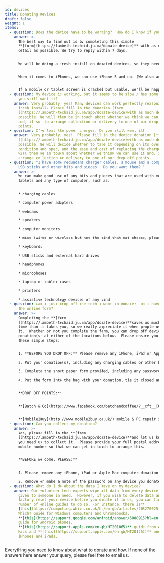 ```yaml
---
id: devices
title: Donating Devices
draft: false
weight: 1
items:
  - question: Does the device have to be working?  How do I know if you want it?
    answer: >-
      The best way to find out is by completing this simple
      **[form](https://lambeth-techaid.ju.ma/donate-device)** with as much
      detail as possible. We try to reply within 7 days.


      We will be doing a fresh install on donated devices, so they need to be able to start OK and run without too many problems when we receive them.  However, even computers which cannot be turned on often have useful parts we can use on other devices.


      When it comes to iPhones, we can use iPhone 5 and up. (We also accept iPhone 4 but distribute them for use only as basic mobiles for phoning and sending text messages.  This is because because they can no longer be properly updated, so are open to many vulnerabilities.) 


      If a mobile or tablet screen is cracked but usable, we'll be happy to consider it.  However, we cannot repair or replace smashed or damaged screens. Similarly, if a mobile or tablet cannot be turned on we will be unable to use it. However, charger cables and plugs, and computer power converters and leads in good condition are very helpful as many devices are donated without them.
  - question: My device is working, but it seems to be slow / has some problems. Do
      you still want it?
    answer: Very probably, yes! Many devices can work perfectly reasonably with a
      fresh install. Please fill in the donation [form
      ](https://lambeth-techaid.ju.ma/app/donate-device)with as much detail as
      possible. We will then be in touch about whether we think we can use it
      and, if so, to arrange collection or delivery to one of our drop off
      points.
  - question: I’ve lost the power charger. Do you still want it?
    answer: Very probably, yes!  Please fill in the device donation [**form**
      ](https://lambeth-techaid.ju.ma/app/donate-device)with as much detail as
      possible. We will decide whether to take it depending on its overall
      condition and spec, and the ease and cost of replacing the charger. We
      will then be in touch about whether we think we can use it and, if so, to
      arrange collection or delivery to one of our drop off points.
  - question: "I have some redundant charger cables, a mouse and a computer monitor,
      USB sticks and other bits and pieces.  Do you want them? "
    answer: >-
      We can make good use of any bits and pieces that are used with mobiles,
      tablets and any type of computer, such as:


      * charging cables

      * computer power adapters

      * webcams

      * speakers

      * computer monitors

      * mice (wired or wireless but not the kind that eat cheese, please!)

      * keyboards

      * USB sticks and external hard drives

      * headphones

      * microphones

      * laptop or tablet cases

      * printers

      * assistive technology devices of any kind
  - question: Can I just drop off the tech I want to donate?  Do I have to fill in
      the online form?
    answer: >-
      Completing the **[form
      ](https://lambeth-techaid.ju.ma/app/donate-device)**saves us much more
      time than it takes you, so we really appreciate it when people use
      it.  Whether or not you complete the form, you can drop off device
      donation(s) at either of the locations below.  Please ensure you follow
      these simple steps:


      1. **BEFORE YOU DROP OFF:** Please remove any iPhone, iPad or Apple Mac computer from your iCloud account.  It would also be very helpful if you remove any password from any device you donate.

      2. Put your donation(s), including any charging cables or other bits, into one of the bags provided.

      3. Complete the short paper form provided, including any password that might be on the device. *(If you're not sure, please put down as many guesses as possible!)*  Please also provide contact details so we can get in touch with any questions if needed, and let you know where your device found a new home.

      4. Put the form into the bag with your donation, tie it closed and leave it in the box provided.


      **DROP OFF POINTS:**


      **[Batch & Co](https://www.facebook.com/batchandcoffee/?__cft__[0]=AZXcQfOu22LEBBm5fkIr_jjkjnBO2O_NTKWv7ORGVUFJw7f__VMXi8YgQCxJvlWflqPyDigj18mp2xS_r4fluMNINvGRB6hYQdKZeLDR0_H-TxEpXfZ-H91flj6KkeQhSLgcFgQpeRygB_DcuzQnbSjr1qinEmpimVyQEtevNEx4bA&__tn__=kK-R) coffee shop**, 54 Streatham Hill SW2 4RD. Mon-Sat 9-13:30; Sun 10-2.  (It's a great excuse to pick up a delicious iced coffee, pastry, sandwich or cake on your way out!)


      **[Mobile2Buy](http://www.mobile2buy.co.uk/) mobile & PC repair shop** at 354 Norwood Rd. Mon-Sat 9-20:00; Sun 9-18:00 (They also sell face masks in bulk as well as mobile phones, accessories and services such as unlocking.)
  - question: Can you collect my donation?
    answer: >-
      Yes, please fill in the **[form
      ](https://lambeth-techaid.ju.ma/app/donate-device)**and let us know that
      you need us to collect it.  Please provide your full postal address and a
      mobile number so that we can get in touch to arrange this.


      **BEFORE we come, PLEASE:** 


      1. Please remove any iPhone, iPad or Apple Mac computer donation from your iCloud account. 

      2. Remove or make a note of the password on any device you donate.  *(If you're not sure what it is, please put down as many guesses as possible!)*
  - question: What do I do about the data I have on my device?
    answer: Our volunteer tech experts wipe all data from every device before it is
      given to someone in need.  However, if you wish to delete data and/or
      factory reset your device before you donate it to us, you can find a
      number of online guides to do so. For instance, there is**
      [this](https://computing.which.co.uk/hc/en-gb/articles/208270025-How-to-factory-reset-a-computer)**
      Which? Guide for Windows computers and Chromebooks,
      **[this](https://support.google.com/android/answer/6088915?hl=en-GB)**
      guide for Android phones,
      **[this](https://support.apple.com/en-gb/HT201065)** guide from Apple for
      Macs and **[this](https://support.apple.com/en-gb/HT201252)** one for
      iPhones and iPads.
---
```

Everything you need to know about what to donate and how.  If none of the answers here answer your query, please feel free to email us.